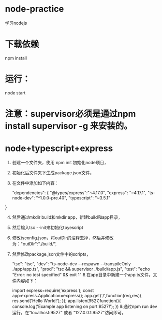 # node-practice
学习nodejs

# 下载依赖

npm install

# 运行：

node start

# 注意：supervisor必须是通过npm install supervisor -g 来安装的。

# node+typescript+express

1. 创建一个文件夹，使用 npm init 初始化node项目，
2. 初始化后文件夹下生成package.json文件，
3. 在文件中添加如下内容：

    "dependencies": {
    "@types/express":"~4.17.0",
    "express": "~4.17.1",
    "ts-node-dev": "^1.0.0-pre.40",
    "typescript": "~3.5.1"

  }

4. 然后通过mkdir build和mkdir app，新建build和app目录，
5. 然后输入tsc --init来初始化tpyescript
6. 修改tsconfig.json，将outDir的注释去掉，然后并修改为："outDIr":"./build/", 
7. 然后修改package.json文件中的scripts，

    "tsc": "tsc", 
    "dev": "ts-node-dev --respawn --transpileOnly ./app/app.ts", 
    "prod": "tsc && supervisor ./build/app.js", 
    "test": "echo \"Error: no test specified\" && exit 1"
8.在app目录中新建一个app.ts文件，文件内容如下：

    import express=require('express');
    const app:express.Application=express();
    app.get('/',function(req,res){
        res.send('Hello World!');
    });
    app.listen(9527,function(){
        console.log('Example app listening on port 9527!');
    })
9.通过npm run dev运行，在"localhost:9527" 或者 "127.0.0.1:9527"访问即可。

